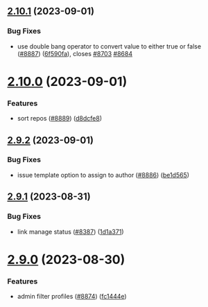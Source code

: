 ## [2.10.1](https://github.com/EddieHubCommunity/BioDrop/compare/v2.10.0...v2.10.1) (2023-09-01)


### Bug Fixes

* use double bang operator to convert value to either true or false ([#8887](https://github.com/EddieHubCommunity/BioDrop/issues/8887)) ([6f590fa](https://github.com/EddieHubCommunity/BioDrop/commit/6f590fab24a0d21363df2ee7c9bbc2bac7673e56)), closes [#8703](https://github.com/EddieHubCommunity/BioDrop/issues/8703) [#8684](https://github.com/EddieHubCommunity/BioDrop/issues/8684)



# [2.10.0](https://github.com/EddieHubCommunity/BioDrop/compare/v2.9.2...v2.10.0) (2023-09-01)


### Features

* sort repos ([#8889](https://github.com/EddieHubCommunity/BioDrop/issues/8889)) ([d8dcfe8](https://github.com/EddieHubCommunity/BioDrop/commit/d8dcfe8ca6779859321c95fd03ec2f7559cc4157))



## [2.9.2](https://github.com/EddieHubCommunity/BioDrop/compare/v2.9.1...v2.9.2) (2023-09-01)


### Bug Fixes

* issue template option to assign to author  ([#8886](https://github.com/EddieHubCommunity/BioDrop/issues/8886)) ([be1d565](https://github.com/EddieHubCommunity/BioDrop/commit/be1d5657191d4bb5afc41ceae9c53facfd54c4f0))



## [2.9.1](https://github.com/EddieHubCommunity/BioDrop/compare/v2.9.0...v2.9.1) (2023-08-31)


### Bug Fixes

* link manage status ([#8387](https://github.com/EddieHubCommunity/BioDrop/issues/8387)) ([1d1a371](https://github.com/EddieHubCommunity/BioDrop/commit/1d1a37146c4ebe56b203385572428527e980a028))



# [2.9.0](https://github.com/EddieHubCommunity/BioDrop/compare/v2.8.2...v2.9.0) (2023-08-30)


### Features

* admin filter profiles ([#8874](https://github.com/EddieHubCommunity/BioDrop/issues/8874)) ([fc1444e](https://github.com/EddieHubCommunity/BioDrop/commit/fc1444e327d5538d8e860fb11ea774b739a6a5e1))



